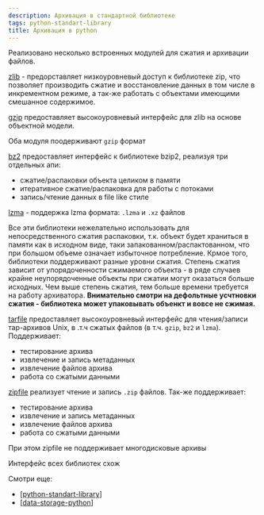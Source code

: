```yaml
---
description: Архивация в стандартной библиотеке
tags: python-standart-library
title: Архивация в python
---
```

Реализовано несколько встроенных модулей для сжатия и архивации файлов.

[zlib](https://docs.python.org/3/library/zlib.html#module-zlib) - предорставляет низкоуровневый доступ к библиотеке zip, что позволяет производить сжатие и восстановление данных в том числе в инкрементном режиме, а так-же работать с объектами имеющими смешанное содержимое.

[gzip](https://docs.python.org/3/library/gzip.html#module-gzip) предоставляет высокоуровневый интерфейс для zlib на основе объектной модели.

Оба модуля поодерживают `gzip` формат

[bz2](https://docs.python.org/3/library/archiving.html) предоставляет интерфейс к библиотеке bzip2, реализуя три отдельных апи:

- сжатие/распаковки объекта целиком в памяти
- итеративное сжатие/распаковка для работы с потоками
- запись/чтение данных в file like стиле

[lzma](https://docs.python.org/3/library/lzma.html) - поддержка lzma формата: `.lzma` и `.xz` файлов

Все эти библиотеки нежелательно использовать для непосредственного сжатия распаковки, т.к. объект будет храниться в памяти как в исходном виде, таки  запакованном/распактованном, что при большом объеме означает избыточное потребление. Крмое того, библиотеки поддерживают разные уровни сжатия. Степень сжатия зависит от упорядоченности сжимаемого объекта - в ряде случаев крайне неупорядоченные объекты при сжатии могут оказаться больше исходных. Чем выше степень сжатия, тем больше времени требуется на работу архиватора. **Внимательно смотри на дефольтные усчтновки сжатия - библиотека может упаковывать объенкт и вовсе не сжимая.**

[tarfile](https://docs.python.org/3/library/tarfile.html) предоставляет высокоуровневый интерфейс для чтения/записи тар-архивов Unix, в .т.ч сжатых файлов (в т.ч. `gzip`, `bz2` и `lzma`). Поддерживает:

- тестирование архива
- извлечение и запись метаданных
- извлечение файлов архива
- работа со сжатыми данными

[zipfile](https://docs.python.org/3/library/zipfile.html) реализует чтение и запись `.zip` файлов. Так-же поддерживает:

- тестирование архива
- извлечение и запись метаданных
- извлечение файлов архива
- работа со сжатыми данными

При этом zipfile не поддерживает многодисковые архивы

Интерфейс всех библиотек схож

Смотри еще:

- [[python-standart-library]]
- [[data-storage-python]]

[//begin]: # "Autogenerated link references for markdown compatibility"
[python-standart-library]: ../lists/python-standart-library "Стандартная библиотека python и полезные ресурсы"
[data-storage-python]: data-storage-python "Pickle, shelve, dbm"
[//end]: # "Autogenerated link references"